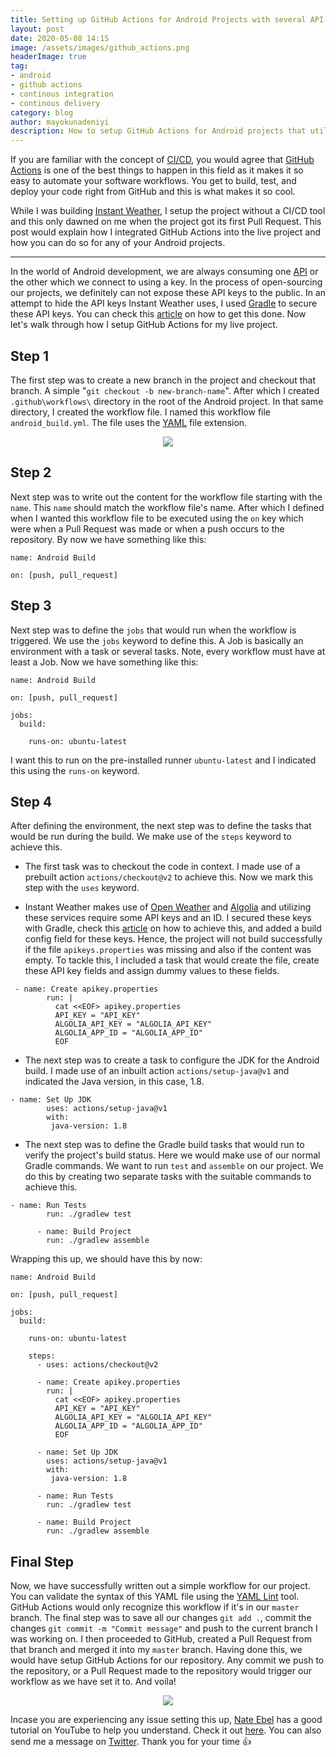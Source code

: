 ```yaml
---
title: Setting up GitHub Actions for Android Projects with several API keys.
layout: post
date: 2020-05-08 14:15
image: /assets/images/github_actions.png
headerImage: true
tag:
- android
- github actions
- continous integration
- continous delivery
category: blog
author: mayokunadeniyi
description: How to setup GitHub Actions for Android projects that utilize several API keys.
---
```

 
 If you are familiar with the concept of [CI/CD](https://www.atlassian.com/continuous-delivery/principles/continuous-integration-vs-delivery-vs-deployment), you would agree that [GitHub Actions](https://github.com/features/actions) is one of the best things to happen in this field as it makes it so easy to automate your software workflows. You get to build, test, and deploy your code right from GitHub and this is what makes it so cool.

While I was building [Instant Weather](https://github.com/mayokunthefirst/Instant-Weather), I setup the project without a CI/CD tool and this only dawned on me when the project got its first Pull Request. This post would explain how I integrated GitHub Actions into the live project and how you can do so for any of your Android projects.

---

In the world of Android development, we are always consuming one [API](https://en.wikipedia.org/wiki/Application_programming_interface) or the other which we connect to using a key. In the process of open-sourcing our projects, we definitely can not expose these API keys to the public. In an attempt to hide the API keys Instant Weather uses, I used [Gradle](https://gradle.org/) to secure these API keys. You can check this [article](https://medium.com/@abhishekdubey_70837/using-gradle-to-secure-app-keys-in-android-9d2796ca4007) on how to get this done. Now let's walk through how I setup GitHub Actions for my live project.

## Step 1
The first step was to create a new branch in the project and checkout that branch. A simple "`git checkout -b new-branch-name`". After which I created `.github\workflows\` directory in the root of the Android project. In that same directory, I created the workflow file. I named this workflow file `android_build.yml`. The file uses the [YAML](https://en.wikipedia.org/wiki/YAML) file extension.
<p align="center"><a><img src="https://github.com/mayokunthefirst/mayokunthefirst.github.io/blob/master/assets/images/GitHub-Actions/pic1.png?raw=true"></a></p>

## Step 2
Next step was to write out the content for the workflow file starting with the `name`. This `name` should match the workflow file's name. After which I defined when I wanted this workflow file to be executed using the `on` key which were when a Pull Request was made or when a push occurs to the repository. By now we have something like this:

```
name: Android Build

on: [push, pull_request]
```

## Step 3
Next step was to define the `jobs` that would run when the workflow is triggered. We use the `jobs` keyword to define this. A Job is basically an environment with a task or several tasks. Note, every workflow must have at least a Job. Now we have something like this:

```
name: Android Build

on: [push, pull_request]

jobs:
  build:

    runs-on: ubuntu-latest
```
I want this to run on the pre-installed runner `ubuntu-latest` and I indicated this using the `runs-on` keyword.

## Step 4
After defining the environment, the next step was to define the tasks that would be run during the build. We make use of the `steps` keyword to achieve this. 

- The first task was to checkout the code in context. I made use of a prebuilt action `actions/checkout@v2` to achieve this. Now we mark this step with the `uses` keyword.

- Instant Weather makes use of [Open Weather](https://openweathermap.org/) and [Algolia](https://www.algolia.com/doc/) and utilizing these services require some API keys and an ID. I secured these keys with Gradle, check this [article](https://medium.com/@abhishekdubey_70837/using-gradle-to-secure-app-keys-in-android-9d2796ca4007) on how to achieve this, and added a build config field for these keys. Hence, the project will not build successfully if the file `apikeys.properties` was missing and also if the content was empty. To tackle this, I included a task that would create the file, create these API key fields and assign dummy values to these fields. 

```
 - name: Create apikey.properties
        run: |
          cat <<EOF> apikey.properties
          API_KEY = "API_KEY"
          ALGOLIA_API_KEY = "ALGOLIA_API_KEY"
          ALGOLIA_APP_ID = "ALGOLIA_APP_ID"
          EOF
```

- The next step was to create a task to configure the JDK for the Android build. I made use of an inbuilt action `actions/setup-java@v1` and indicated the Java version, in this case, 1.8.

```
- name: Set Up JDK
        uses: actions/setup-java@v1
        with:
         java-version: 1.8
```

- The next step was to define the Gradle build tasks that would run to verify the project's build status. Here we would make use of our normal Gradle commands. We want to run `test` and `assemble` on our project. We do this by creating two separate tasks with the suitable commands to achieve this. 

```
- name: Run Tests
        run: ./gradlew test

      - name: Build Project
        run: ./gradlew assemble
```

Wrapping this up, we should have this by now: 

```
name: Android Build

on: [push, pull_request]

jobs:
  build:

    runs-on: ubuntu-latest

    steps:
      - uses: actions/checkout@v2

      - name: Create apikey.properties
        run: |
          cat <<EOF> apikey.properties
          API_KEY = "API_KEY"
          ALGOLIA_API_KEY = "ALGOLIA_API_KEY"
          ALGOLIA_APP_ID = "ALGOLIA_APP_ID"
          EOF

      - name: Set Up JDK
        uses: actions/setup-java@v1
        with:
         java-version: 1.8

      - name: Run Tests
        run: ./gradlew test

      - name: Build Project
        run: ./gradlew assemble
```

## Final Step
Now, we have successfully written out a simple workflow for our project. You can validate the syntax of this YAML file using the [YAML Lint](http://www.yamllint.com/) tool. GitHub Actions would only recognize this workflow if it's in our `master` branch. The final step was to save all our changes `git add .`, commit the changes `git commit -m "Commit message"` and push to the current branch I was working on. I then proceeded to GitHub, created a Pull Request from that branch and merged it into my `master` branch. Having done this, we would have setup GitHub Actions for our repository. Any commit we push to the repository, or a Pull Request made to the repository would trigger our workflow as we have set it to. And voila!

<p align="center"><a><img src="https://github.com/mayokunthefirst/mayokunthefirst.github.io/blob/master/assets/images/GitHub-Actions/pic2.png?raw=true"></a></p>

Incase you are experiencing any issue setting this up, [Nate Ebel](https://twitter.com/n8ebel) has a good tutorial on YouTube to help you understand. Check it out [here](https://www.youtube.com/watch?v=dFHV5KsX6Xw). You can also send me a message on [Twitter](https://twitter.com/mayokunadeniyi). Thank you for your time :thumbsup: